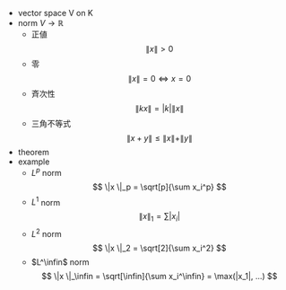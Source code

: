 - vector space V on K
- norm $V \rightarrow \mathbb R$
    - 正値
        $$
        \| x \| > 0
        $$
    - 零
        $$
        \| x \| = 0 \Leftrightarrow x = 0
        $$
    - 斉次性
        $$
        \|kx\| = |k| \|x\|
        $$
    - 三角不等式
        $$
        \| x+y \| \leq \|x\| + \|y\|
        $$
- theorem
- example
    - $L^p$ norm
        $$
        \|x \|_p = \sqrt[p]{\sum x_i^p}
        $$
    - $L^1$ norm
        $$
        \|x \|_1 = \sum |x_i|
        $$
    - $L^2$  norm
        $$
        \|x \|_2 = \sqrt[2]{\sum x_i^2}
        $$
    - $L^\infin$ norm
        $$
        \|x \|_\infin = \sqrt[\infin]{\sum x_i^\infin} = \max(|x_1|, ...)
        $$